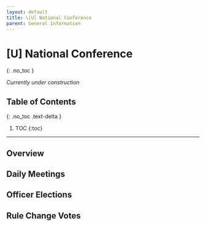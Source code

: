 ```yaml
---
layout: default
title: \[U] National Conference
parent: General Information
---
```


# [U] National Conference
{: .no_toc }

*Currently under construction*

## Table of Contents
{: .no_toc .text-delta }

1. TOC
{:toc}

---

## Overview

## Daily Meetings

## Officer Elections

## Rule Change Votes
